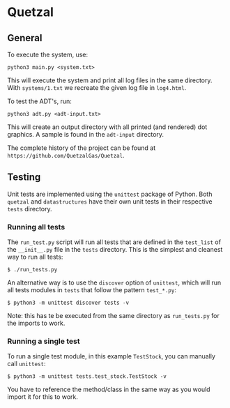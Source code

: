 # Quetzal

## General

To execute the system, use:

    python3 main.py <system.txt>

This will execute the system and print all log files in the same directory. With `systems/1.txt` we recreate the given log file in `log4.html`.

To test the ADT's, run:

    python3 adt.py <adt-input.txt>

This will create an output directory with all printed (and rendered) dot graphics. A sample is found in the `adt-input` directory.

The complete history of the project can be found at `https://github.com/QuetzalGas/Quetzal`.

## Testing

Unit tests are implemented using the `unittest` package of Python. Both `quetzal` and `datastructures` have their own unit tests in their respective `tests` directory.

### Running all tests

The `run_test.py` script will run all tests that are defined in the `test_list` of the `__init__.py` file in the `tests` directory. This is the simplest and cleanest way to run all tests:

    $ ./run_tests.py

An alternative way is to use the `discover` option of `unittest`, which will run all tests modules in `tests` that follow the pattern `test_*.py`:

    $ python3 -m unittest discover tests -v

Note: this has te be executed from the same directory as `run_tests.py` for the imports to work.

### Running a single test

To run a single test module, in this example `TestStock`, you can manually call `unittest`:

    $ python3 -m unittest tests.test_stock.TestStock -v

You have to reference the method/class in the same way as you would import it for this to work.
